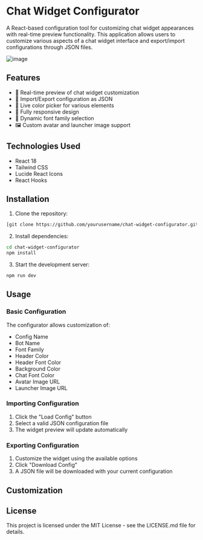 # Chat Widget Configurator

A React-based configuration tool for customizing chat widget appearances with real-time preview functionality. This application allows users to customize various aspects of a chat widget interface and export/import configurations through JSON files.

![image](https://github.com/user-attachments/assets/f01d03b7-c03f-4795-adef-5e4c9bc4ac2b)


## Features

- 🎨 Real-time preview of chat widget customization
- 💾 Import/Export configuration as JSON
- 🎯 Live color picker for various elements
- 📱 Fully responsive design
- 🔄 Dynamic font family selection
- 🖼️ Custom avatar and launcher image support

## Technologies Used

- React 18
- Tailwind CSS
- Lucide React Icons
- React Hooks

## Installation

1. Clone the repository:
```bash
[git clone https://github.com/yourusername/chat-widget-configurator.git](https://github.com/Rajneesh2223/LivePreviewAppp.git)
```

2. Install dependencies:
```bash
cd chat-widget-configurator
npm install
```

3. Start the development server:
```bash
npm run dev
```

## Usage

### Basic Configuration

The configurator allows customization of:

- Config Name
- Bot Name
- Font Family
- Header Color
- Header Font Color
- Background Color
- Chat Font Color
- Avatar Image URL
- Launcher Image URL

### Importing Configuration

1. Click the "Load Config" button
2. Select a valid JSON configuration file
3. The widget preview will update automatically

### Exporting Configuration
1. Customize the widget using the available options
2. Click "Download Config"
3. A JSON file will be downloaded with your current configuration

## Customization
## License

This project is licensed under the MIT License - see the LICENSE.md file for details.
